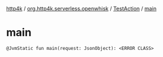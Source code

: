 [http4k](../../index.md) / [org.http4k.serverless.openwhisk](../index.md) / [TestAction](index.md) / [main](./main.md)

# main

`@JvmStatic fun main(request: JsonObject): <ERROR CLASS>`